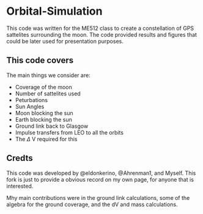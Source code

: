 # Orbital-Simulation
This code was written for the ME512 class to create a constellation of GPS sattelites surrounding the moon. The code provided results and figures that could be later used for presentation purposes.

## This code covers
The main things we consider are:
 - Coverage of the moon
 - Number of sattelites used
 - Peturbations
 - Sun Angles
 - Moon blocking the sun
 - Earth blocking the sun
 - Ground link back to Glasgow
 - Impulse transfers from LEO to all the orbits
 - The $\Delta$ V required for this
 
## Credts
This code was developed by @eldonkerino, @Ahrenman1, and Myself. This fork is just to provide a obvious record on my own page, for anyone that is interested. 

Mhy main contributions were in the ground link calculations, some of the algebra for the ground coverage, and the dV and mass calculations.

